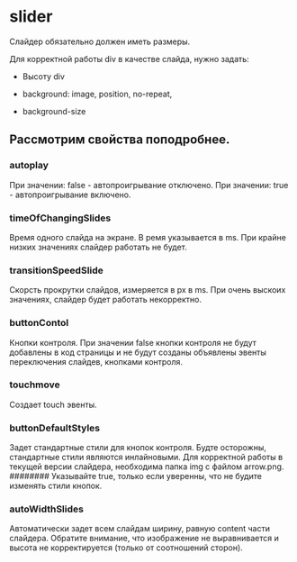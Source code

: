 # slider

Слайдер обязательно должен иметь размеры.

Для корректной работы div в качестве слайда, нужно задать:

* Высоту div
* background: image, position, no-repeat,

* background-size

## Рассмотрим свойства поподробнее.

### autoplay
При значении: false - автопроигрывание отключено. При значении: true - автопроигрывание включено.

### timeOfChangingSlides
Время одного слайда на экране. В ремя указывается в ms. При крайне низких значениях слайдер работать не будет.

### transitionSpeedSlide
Скорсть прокрутки слайдов, измеряется в px в ms. При очень выскоих значениях, слайдер будет работать некорректно.

### buttonContol
Кнопки контроля. При значении false кнопки контроля не будут добавлены в код страницы и не будут созданы объявлены эвенты переключения слайдев, кнопками контроля.

### touchmove
Создает touch эвенты.

### buttonDefaultStyles
Задет стандартные стили для кнопок контроля. Будте осторожны, стандартные стили являются инлайновыми. Для корректной работы в текущей версии слайдера, необходима папка img с файлом arrow.png.
######## Указывайте true, только если уверенны, что не будите изменять стили кнопок.

### autoWidthSlides
Автоматически задет всем слайдам ширину, равную content части слайдера. Обратите внимание, что изображение не выравнивается и высота не корректируется (только от соотношений сторон).